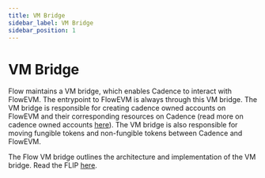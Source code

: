 ```yaml
---
title: VM Bridge
sidebar_label: VM Bridge
sidebar_position: 1
---
```


# VM Bridge

Flow maintains a VM bridge, which enables Cadence to interact with FlowEVM. The entrypoint to FlowEVM is always through this VM bridge. The VM bridge is responsible for creating cadence owned accounts on FlowEVM and their corresponding resources on Cadence (read more on cadence owned accounts [here](../Build/accounts.md)). The VM bridge is also responsible for moving fungible tokens and non-fungible tokens between Cadence and FlowEVM. 

The Flow VM bridge outlines the architecture and implementation of the VM bridge. Read the FLIP [here](https://github.com/onflow/flips/pull/233).
